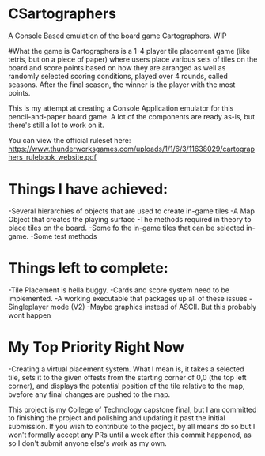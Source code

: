 # CSartographers
A Console Based emulation of the board game Cartographers. WIP

#What the game is
Cartographers is a 1-4 player tile placement game (like tetris, but on a piece of paper) where users place various sets of tiles on the board and score points based on how they are arranged as well as randomly selected scoring conditions, played over 4 rounds, called seasons. After the final season, the winner is the player with the most points.

This is my attempt at creating a Console Application emulator for this pencil-and-paper board game. A lot of the components are ready as-is, but there's still a lot to work on it. 

You can view the official ruleset here: https://www.thunderworksgames.com/uploads/1/1/6/3/11638029/cartographers_rulebook_website.pdf

# Things I have achieved:
-Several hierarchies of objects that are used to create in-game tiles
-A Map Object that creates the playing surface
-The methods required in theory to place tiles on the board.
-Some fo the in-game tiles that can be selected in-game.
-Some test methods 

# Things left to complete:
-Tile Placement is hella buggy.
-Cards  and score system need to be implemented.
-A working executable that packages up all of these issues
-Singleplayer mode (V2)
-Maybe graphics instead of ASCII. But this probably wont happen

# My Top Priority Right Now
-Creating a virtual placement system. What I mean is, it takes a selected tile, sets it to the given offests from the starting corner of 0,0 (the top left corner), and displays the potential position of the tile relative to the map, bvefore any final changes are pushed to the map.

This project is my College of Technology capstone final, but I am committed to finishing the project and polishing and updating it past the initial submission. If you wish to contribute to the project, by all means do so but I won't formally accept any PRs until a week after this commit happened, as so I don't submit anyone else's work as my own.
